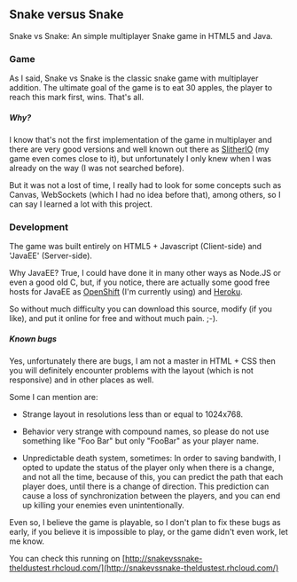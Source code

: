 ## Snake versus Snake
Snake vs Snake: An simple multiplayer Snake game in HTML5 and Java.

### Game
As I said, Snake vs Snake is the classic snake game with multiplayer addition.
The ultimate goal of the game is to eat 30 apples, the player to reach this mark first, wins. That's all.

##### Why?
I know that's not the first implementation of the game in multiplayer and there are very good versions and well known out there
as [SlitherIO](http://slither.io/) (my game even comes close to it), but unfortunately I only knew when I was already on the way (I was not searched before).

But it was not a lost of time, I really had to look for some concepts such as Canvas, WebSockets (which I had no idea before 
that), among others, so I can say I learned a lot with this project.

### Development
The game was built entirely on HTML5 + Javascript (Client-side) and 'JavaEE' (Server-side).<br />

Why JavaEE? True, I could have done it in many other ways as Node.JS or even a good old C, but, if you notice, there are actually
some good free hosts for JavaEE as [OpenShift](https://www.openshift.com/) (I'm currently using) and 
[Heroku](https://www.heroku.com/).

So without much difficulty you can download this source, modify (if you like), and put it online for free and without much 
pain. ;-).

##### Known bugs
Yes, unfortunately there are bugs, I am not a master in HTML + CSS then you will definitely encounter problems with the layout
(which is not responsive) and in other places as well.

Some I can mention are:
- Strange layout in resolutions less than or equal to 1024x768.

- Behavior very strange with compound names, so please do not use something like "Foo Bar" but only "FooBar" as your player
name.

- Unpredictable death system, sometimes: In order to saving bandwith, I opted to update the status of the player only when
there is a change, and not all the time, because of this, you can predict the path that each player does, until there is a
change of direction. This prediction can cause a loss of synchronization between the players, and you can end up killing your
enemies even unintentionally.

Even so, I believe the game is playable, so I don't plan to fix these bugs as early, if you believe it is impossible to play,
or the game didn't even work, let me know.

You can check this running on [http://snakevssnake-theldustest.rhcloud.com/](http://snakevssnake-theldustest.rhcloud.com/)
